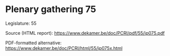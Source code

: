 # Plenary gathering 75

Legislature: 55

Source (HTML report): https://www.dekamer.be/doc/PCRI/pdf/55/ip075.pdf

PDF-formatted alternative: https://www.dekamer.be/doc/PCRI/html/55/ip075x.html

